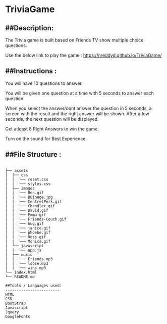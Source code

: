 # TriviaGame

##Description:
------------------
The Trivia game is built based on Friends TV show multiple choice questions. 

Use the below link to play the game : https://nreddyd.github.io/TriviaGame/

##Instructions :
------------------
You will have 10 questions to answer.

You will be given one question at a time with 5 seconds to answer each question.

 When you select the answer/dont answer the question in 5 seconds, a screen with the result and the right answer will be shown. After a few seconds, the next question will be displayed.
 
Get atleast 8 Right Answers to win the game.

Turn on the sound for Best Experience.

##File Structure :
--------------------
```

├── assets
|  ├── css
|  |  └── reset.css
|  |  └── styles.css
|  ├── images
|  |  └── Ben.gif
|  |  └── BGinage.jpg
|  |  └── CentrelPerk.gif
|  |  └── Chandler.gif
|  |  └── David.gif
|  |  └── Emma.gif
|  |  └── Friends-Couch.gif
|  |  └── hug.gif
|  |  └── janice.gif
|  |  └── phoebe.gif
|  |  └── Ross.gif
|  |  └── Monica.gif
|  └── javascript
|  |  └── app.js
|  ├── music
|  |  └── Friends.mp3
|  |  └── loose.mp3
|  |  └── wins.mp3
└── index.html
└── README.md

##Tools / Languages used:
------------------------
HTML
CSS
BootStrap
Javascript
Jquery
GoogleFonts
